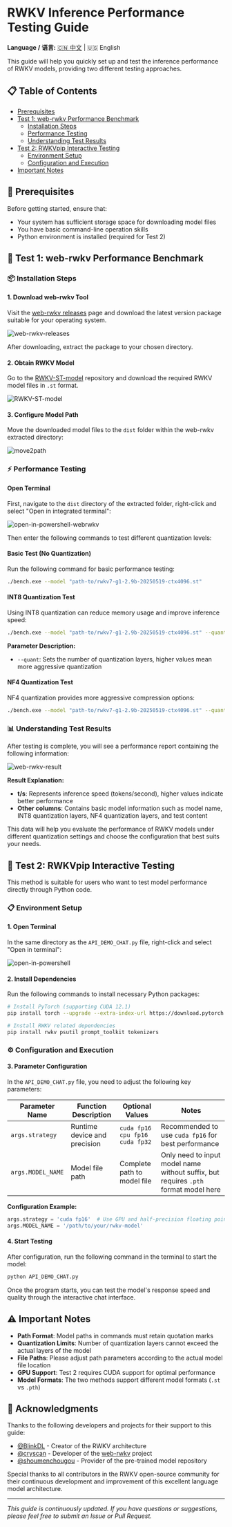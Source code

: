 # RWKV Inference Performance Testing Guide

**Language / 语言:** [🇨🇳 中文](./README.md) | 🇺🇸 English

This guide will help you quickly set up and test the inference performance of RWKV models, providing two different testing approaches.

## 📋 Table of Contents

- [Prerequisites](#prerequisites)
- [Test 1: web-rwkv Performance Benchmark](#🔧-test-1-web-rwkv-performance-benchmark)
  - [Installation Steps](#📦-installation-steps)
  - [Performance Testing](#⚡-performance-testing)
  - [Understanding Test Results](#📊-understanding-test-results)
- [Test 2: RWKVpip Interactive Testing](#🐍-test-2-rwkvpip-interactive-testing)
  - [Environment Setup](#📋-environment-setup)
  - [Configuration and Execution](#⚙️-configuration-and-execution)
- [Important Notes](#⚠️-important-notes)

## 🚀 Prerequisites

Before getting started, ensure that:

- Your system has sufficient storage space for downloading model files
- You have basic command-line operation skills
- Python environment is installed (required for Test 2)

## 🔧 Test 1: web-rwkv Performance Benchmark

### 📦 Installation Steps

#### 1. Download web-rwkv Tool

Visit the [web-rwkv releases](https://github.com/cryscan/web-rwkv/releases) page and download the latest version package suitable for your operating system.

![web-rwkv-releases](./img/web-rwkv-releases.png)

After downloading, extract the package to your chosen directory.

#### 2. Obtain RWKV Model

Go to the [RWKV-ST-model](https://huggingface.co/shoumenchougou/RWKV-ST-model/tree/main) repository and download the required RWKV model files in `.st` format.

![RWKV-ST-model](./img/RWKV-ST-model.png)

#### 3. Configure Model Path

Move the downloaded model files to the `dist` folder within the web-rwkv extracted directory:

![move2path](./img/move2path.png)

### ⚡ Performance Testing

#### Open Terminal

First, navigate to the `dist` directory of the extracted folder, right-click and select "Open in integrated terminal":

![open-in-powershell-webrwkv](./img/open-in-powershell-webrwkv.png)

Then enter the following commands to test different quantization levels:

#### Basic Test (No Quantization)

Run the following command for basic performance testing:

```bash
./bench.exe --model "path-to/rwkv7-g1-2.9b-20250519-ctx4096.st"
```

#### INT8 Quantization Test

Using INT8 quantization can reduce memory usage and improve inference speed:

```bash
./bench.exe --model "path-to/rwkv7-g1-2.9b-20250519-ctx4096.st" --quant 31
```

**Parameter Description:**

- `--quant`: Sets the number of quantization layers, higher values mean more aggressive quantization

#### NF4 Quantization Test

NF4 quantization provides more aggressive compression options:

```bash
./bench.exe --model "path-to/rwkv7-g1-2.9b-20250519-ctx4096.st" --quant-nf4 31
```

### 📊 Understanding Test Results

After testing is complete, you will see a performance report containing the following information:

![web-rwkv-result](./img/web-rwkv-result.png)

**Result Explanation:**

- **t/s**: Represents inference speed (tokens/second), higher values indicate better performance
- **Other columns**: Contains basic model information such as model name, INT8 quantization layers, NF4 quantization layers, and test content

This data will help you evaluate the performance of RWKV models under different quantization settings and choose the configuration that best suits your needs.

## 🐍 Test 2: RWKVpip Interactive Testing

This method is suitable for users who want to test model performance directly through Python code.

### 📋 Environment Setup

#### 1. Open Terminal

In the same directory as the `API_DEMO_CHAT.py` file, right-click and select "Open in terminal":

![open-in-powershell](./img/open-in-powershell.png)

#### 2. Install Dependencies

Run the following commands to install necessary Python packages:

```bash
# Install PyTorch (supporting CUDA 12.1)
pip install torch --upgrade --extra-index-url https://download.pytorch.org/whl/cu121

# Install RWKV related dependencies
pip install rwkv psutil prompt_toolkit tokenizers
```

### ⚙️ Configuration and Execution

#### 3. Parameter Configuration

In the `API_DEMO_CHAT.py` file, you need to adjust the following key parameters:

| Parameter Name | Function Description | Optional Values | Notes |
|---------------|---------------------|-----------------|-------|
| `args.strategy` | Runtime device and precision | `cuda fp16`<br>`cpu fp16`<br>`cuda fp32` | Recommended to use `cuda fp16` for best performance |
| `args.MODEL_NAME` | Model file path | Complete path to model file | Only need to input model name without suffix, but requires `.pth` format model here |

**Configuration Example:**

```python
args.strategy = 'cuda fp16'  # Use GPU and half-precision floating point
args.MODEL_NAME = '/path/to/your/rwkv-model'
```

#### 4. Start Testing

After configuration, run the following command in the terminal to start the model:

```bash
python API_DEMO_CHAT.py
```

Once the program starts, you can test the model's response speed and quality through the interactive chat interface.

## ⚠️ Important Notes

- **Path Format**: Model paths in commands must retain quotation marks
- **Quantization Limits**: Number of quantization layers cannot exceed the actual layers of the model
- **File Paths**: Please adjust path parameters according to the actual model file location
- **GPU Support**: Test 2 requires CUDA support for optimal performance
- **Model Formats**: The two methods support different model formats (`.st` vs `.pth`)

## 🙏 Acknowledgments

Thanks to the following developers and projects for their support to this guide:

- [@BlinkDL](https://github.com/BlinkDL) - Creator of the RWKV architecture
- [@cryscan](https://github.com/cryscan) - Developer of the [web-rwkv](https://github.com/cryscan/web-rwkv) project
- [@shoumenchougou](https://github.com/shoumenchougou) - Provider of the pre-trained model repository

Special thanks to all contributors in the RWKV open-source community for their continuous development and improvement of this excellent language model architecture.

---

*This guide is continuously updated. If you have questions or suggestions, please feel free to submit an Issue or Pull Request.*